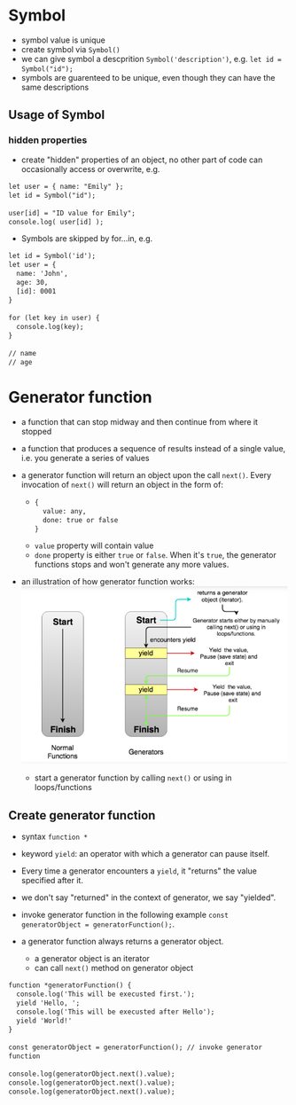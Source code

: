 # Symbol
- symbol value is unique
- create symbol via ```Symbol()```
- we can give symbol a descprition ```Symbol('description')```, e.g. ```let id = Symbol("id");```
- symbols are guarenteed to be unique, even though they can have the same descriptions

## Usage of Symbol
### hidden properties
- create "hidden" properties of an object, no other part of code can occasionally access or overwrite, e.g.
```
let user = { name: "Emily" };
let id = Symbol("id");

user[id] = "ID value for Emily";
console.log( user[id] );
```
- Symbols are skipped by for…in, e.g.
```
let id = Symbol('id');
let user = {
  name: 'John',
  age: 30,
  [id]: 0001
}

for (let key in user) {
  console.log(key);
}

// name
// age
```

# Generator function
- a function that can stop midway and then continue from where it stopped
- a function that produces a sequence of results instead of a single value, i.e. you generate a series of values
- a generator function will return an object upon the call ```next()```. Every invocation of ```next()``` will return an object in the form of:
  - ```
    {
      value: any,
      done: true or false
    }
    ``` 
  - ```value``` property will contain value
  - ```done``` property is either ```true``` or ```false```. When it's ```true```, the generator functions stops and won't generate any more values.  

- an illustration of how generator function works:
![Image of functions vs generators](https://github.com/eqlz/mit-intro-to-algorithms/blob/master/js-learned-along-the-way/normal-functions-vs-generators.png)
  - start a generator function by calling ```next()``` or using in loops/functions

## Create generator function
- syntax ```function *``` 

- keyword ```yield```: an operator with which a generator can pause itself. 
- Every time a generator encounters a ```yield```, it "returns" the value specified after it.
- we don't say "returned" in the context of generator, we say "yielded".

- invoke generator function in the following example ```const generatorObject = generatorFunction();```.
- a generator function always returns a generator object.
  - a generator object is an iterator
  - can call ```next()``` method on generator object
```
function *generatorFunction() {
  console.log('This will be execusted first.');
  yield 'Hello, ';
  console.log('This will be execusted after Hello');
  yield 'World!'
}

const generatorObject = generatorFunction(); // invoke generator function

console.log(generatorObject.next().value);
console.log(generatorObject.next().value);
console.log(generatorObject.next().value);
```